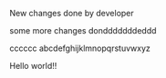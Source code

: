 New changes done by developer

some more changes dondddddddeddd


cccccc
abcdefghijklmnopqrstuvwxyz

Hello world!!
